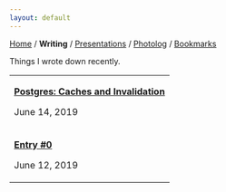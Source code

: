 ```yaml
---
layout: default
---
```


<a href="https://amitlan.github.io/">Home</a> / <b>Writing</b> / <a href="https://amitlan.github.io/talks">Presentations</a> / <a href="https://amitlan.github.io/photolog">Photolog</a> / <a href="https://amitlan.github.io/bookmarks">Bookmarks</a>

Things I wrote down recently.

<table>
  <tr>
    <td><p><a href="pginval.html"><b>Postgres: Caches and Invalidation</b></a></p><p>June 14, 2019</p></td>
  </tr>
  <tr>
    <td><p><a href="intro.html"><b>Entry #0</b></a></p><p>June 12, 2019</p></td>
  </tr>
</table>
